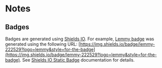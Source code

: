 Notes
=====

Badges
------

Badges are generated using [Shields IO](https://shields.io). For example, [Lemmy badge](./badges/lemmy.svg) was generated using the following URL: [https://img.shields.io/badge/lemmy-222529?logo=lemmy&style=for-the-badge](https://img.shields.io/badge/lemmy-222529?logo=lemmy&style=for-the-badge). See [Shields IO Static Badge](https://shields.io/badges/static-badge) documentation for details.
